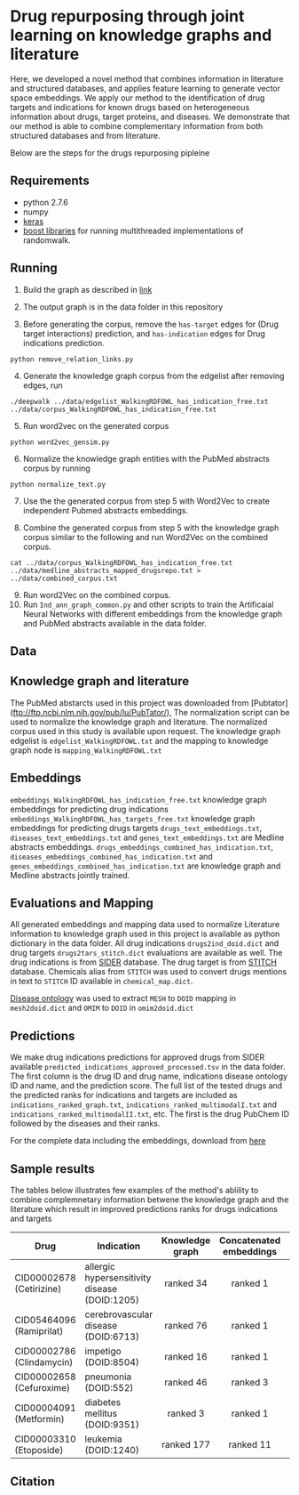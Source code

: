 # Drug repurposing through joint learning on knowledge graphs and literature

Here, we developed a novel method that combines
  information in literature and structured databases, and applies
  feature learning to generate vector space embeddings. We apply our
  method to the identification of drug targets and indications for
  known drugs based on heterogeneous information about drugs, target
  proteins, and diseases.  We demonstrate that our method is able to
  combine complementary information from both structured databases and
  from literature.

Below are the steps for the drugs repurposing pipleine

## Requirements
* python 2.7.6
* numpy 
* [keras](https://keras.io/)
* [boost libraries](https://www.boost.org/) for running multithreaded implementations of randomwalk.


## Running

1. Build the graph as described in [link](https://academic.oup.com/bioinformatics/article/3760100/Neuro-symbolic-representation-learning-on)

2. The output graph is in the data folder in this repository

3. Before generating the corpus, remove the `has-target` edges for (Drug target interactions) prediction, and `has-indication` edges for Drug indications prediction.

~~~~
python remove_relation_links.py
~~~~
4. Generate the knowledge graph corpus from the edgelist after removing edges, run

~~~~
./deepwalk ../data/edgelist_WalkingRDFOWL_has_indication_free.txt ../data/corpus_WalkingRDFOWL_has_indication_free.txt
~~~~

5. Run word2vec on the generated corpus
~~~~
python word2vec_gensim.py
~~~~

6. Normalize the knowledge graph entities with the PubMed abstracts corpus by running
~~~~
python normalize_text.py
~~~~
7. Use the the generated corpus from step 5 with Word2Vec to create independent Pubmed abstracts embeddings. 

8. Combine the generated corpus from step 5 with the knowledge graph corpus similar to the following and run Word2Vec on the combined corpus.

~~~~
cat ../data/corpus_WalkingRDFOWL_has_indication_free.txt ../data/medline_abstracts_mapped_drugsrepo.txt > ../data/combined_corpus.txt
~~~~
9. Run word2Vec on the combined corpus.
10. Run `Ind_ann_graph_common.py` and other scripts to train the Artificaial Neural Networks with different embeddings from the knowledge graph and PubMed abstracts available in the data folder.

## Data
## Knowledge graph and literature
The PubMed abstarcts used in this project was downloaded from [Pubtator] (ftp://ftp.ncbi.nlm.nih.gov/pub/lu/PubTator/), The normalization script can be used to normalize the knowledge graph and literature. The normalized corpus used in this study is available upon request. 
The knowledge graph edgelist is `edgelist_WalkingRDFOWL.txt` and the mapping to knowledge graph node is `mapping_WalkingRDFOWL.txt`

## Embeddings
`embeddings_WalkingRDFOWL_has_indication_free.txt` knowledge graph embeddings for predicting drug indications
`embeddings_WalkingRDFOWL_has_targets_free.txt` knowledge graph embeddings for predicting drugs targets 
`drugs_text_embeddings.txt`, `diseases_text_embeddings.txt` and `genes_text_embeddings.txt` are Medline abstracts embeddings.
`drugs_embeddings_combined_has_indication.txt`, `diseases_embeddings_combined_has_indication.txt` and `genes_embeddings_combined_has_indication.txt` are knowledge graph and Medline abstracts jointly trained.
## Evaluations and Mapping
  All generated embeddings and mapping data used to normalize Literature information to knowledge graph used in this project is available as python dictionary in the data folder. All drug indications `drugs2ind_doid.dict` and drug targets `drugs2tars_stitch.dict` evaluations are available as well.
The drug indications is from [SIDER](http://sideeffects.embl.de/) database. The drug target is from [STITCH](http://stitch.embl.de/) database. Chemicals alias from `STITCH` was used to convert drugs mentions in text to `STITCH` ID available in `chemical_map.dict`.

[Disease ontology](http://www.obofoundry.org/ontology/doid.html) was used to extract `MESH` to `DOID` mapping in `mesh2doid.dict` and `OMIM` to `DOID` in `omim2doid.dict`

## Predictions
We make drug indications predictions for approved drugs from SIDER available `predicted_indications_approved_processed.tsv` in the data folder.
The first column is the drug ID and drug name, indications disease ontology ID and name, and the prediction score. The full list of the tested drugs and the predicted ranks for indications and targets are included as `indications_ranked_graph.txt`, `indications_ranked_multimodalI.txt` and `indications_ranked_multimodalII.txt`, etc.
The first is the drug PubChem ID followed by the diseases and their ranks.

For the complete data including the embeddings, download from [here](http://bio2vec.net/data/drug-embeddings/)

## Sample results
 The tables below illustrates few examples of the method's ablility to combine complemnetary information betwene the knowledge graph and the literature which result in improved predictions ranks for drugs indications and targets

 | Drug 	   | Indication  | Knowledge graph | Concatenated embeddings | Concatenated corpora  |
 | --------------- | ----------- |:---------------:|:------------:|:--------------:|
 | CID00002678 (Cetirizine) |  allergic hypersensitivity disease (DOID:1205) | ranked 34 | ranked 1 | ranked 10 |
 | CID05464096	(Ramiprilat) | cerebrovascular disease (DOID:6713) | ranked 76 | ranked 1  | ranked 3 |
 | CID00002786 (Clindamycin) |impetigo (DOID:8504) | ranked 16 | ranked 1 | ranked 1 |
 | CID00002658 (Cefuroxime)  | pneumonia (DOID:552) | ranked 46 | ranked 3 | ranked 1 |
 | CID00004091 (Metformin) | diabetes mellitus (DOID:9351) | ranked 3 | ranked 1 | ranked 3 | 
 | CID00003310 (Etoposide) |  leukemia (DOID:1240) | ranked 177 | ranked 11 | ranked 1 | 


## Citation 


